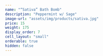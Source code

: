 ```yaml
---
name: "“Sativa” Bath Bomb"
description: "Peppermint w/ Sage"
image-url: "assets/img/products/sativa.jpg"
price: 15
weight: 175
display_order: 7
cell_layout: "small"
orderable: true
hidden: false
---
```

